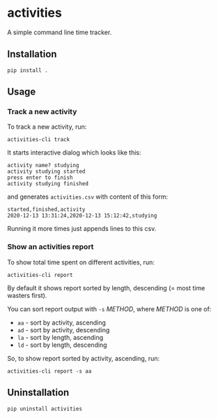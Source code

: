 
# activities

A simple command line time tracker.

## Installation

```
pip install .
```

## Usage

### Track a new activity

To track a new activity, run:

```
activities-cli track
```

It starts interactive dialog which looks like this:

```
activity name? studying
activity studying started
press enter to finish
activity studying finished
```

and generates `activities.csv` with content of this form:

```
started,finished,activity
2020-12-13 13:31:24,2020-12-13 15:12:42,studying
```

Running it more times just appends lines to this csv.

### Show an activities report

To show total time spent on different activities, run:

```
activities-cli report
```

By default it shows report sorted by length, descending
(= most time wasters first).

You can sort report output with `-s` *METHOD*, where *METHOD* is one of:

- `aa` - sort by activity, ascending
- `ad` - sort by activity, descending
- `la` - sort by length, ascending
- `ld` - sort by length, descending

So, to show report sorted by activity, ascending, run:

```
activities-cli report -s aa
```

## Uninstallation

```
pip uninstall activities
```
